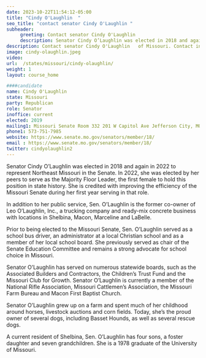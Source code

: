 ```yaml
---
date: 2023-10-22T11:54:12-05:00
title: "Cindy O'Laughlin  "
seo_title: "contact senator Cindy O'Laughlin "
subheader:
     greeting: Contact senator Cindy O'Laughlin
     description: Senator Cindy O’Laughlin was elected in 2018 and again in 2022 to represent Northeast Missouri in the Senate. In 2022, she was elected by her peers to serve as the Majority Floor Leader, the first female to hold this position in state history.
description: Contact senator Cindy O'Laughlin   of Missouri. Contact information for Cindy O'Laughlin includes email address, phone number, and mailing address.
image: cindy-olaughlin.jpeg
video:
url:  /states/missouri/cindy-olaughlin/
weight: 1
layout: course_home

####candidate
name: Cindy O'Laughlin
state: Missouri
party: Republican
role: Senator
inoffice: current
elected: 2019
mailing1: Missouri Senate Room 332 201 W Capitol Ave Jefferson City, MO 65101
phone1: 573-751-7985
website: https://www.senate.mo.gov/senators/member/18/
email : https://www.senate.mo.gov/senators/member/18/
twitter: cindyolaughlin2
---
```


Senator Cindy O’Laughlin was elected in 2018 and again in 2022 to represent Northeast Missouri in the Senate. In 2022, she was elected by her peers to serve as the Majority Floor Leader, the first female to hold this position in state history. She is credited with improving the efficiency of the Missouri Senate during her first year serving in that role.

In addition to her public service, Sen. O’Laughlin is the former co-owner of Leo O’Laughlin, Inc., a trucking company and ready-mix concrete business with locations in Shelbina, Macon, Marceline and LaBelle.

Prior to being elected to the Missouri Senate, Sen. O’Laughlin served as a school bus driver, an administrator at a local Christian school and as a member of her local school board. She previously served as chair of the Senate Education Committee and remains a strong advocate for school choice in Missouri.

Senator O’Laughlin has served on numerous statewide boards, such as the Associated Builders and Contractors, the Children’s Trust Fund and the Missouri Club for Growth. Senator O’Laughlin is currently a member of the National Rifle Association, Missouri Cattlemen’s Association, the Missouri Farm Bureau and Macon First Baptist Church.

Senator O’Laughlin grew up on a farm and spent much of her childhood around horses, livestock auctions and corn fields. Today, she’s the proud owner of several dogs, including Basset Hounds, as well as several rescue dogs.

A current resident of Shelbina, Sen. O’Laughlin has four sons, a foster daughter and seven grandchildren. She is a 1978 graduate of the University of Missouri.
